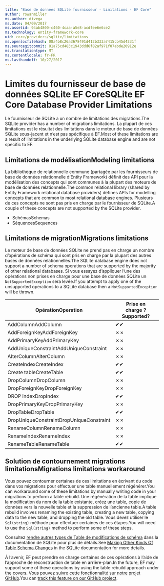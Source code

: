 ```yaml
---
title: "Base de données SQLite fournisseur - Limitations - EF Core"
author: rowanmiller
ms.author: divega
ms.date: 04/09/2017
ms.assetid: 94ab4800-c460-4caa-a5e8-acdfee6e6ce2
ms.technology: entity-framework-core
uid: core/providers/sqlite/limitations
ms.openlocfilehash: 08a4b8c26a3678491d412b333a7415cb45d4231f
ms.sourcegitcommit: 01a75cd483c1943ddd6f82af971f07abde20912e
ms.translationtype: MT
ms.contentlocale: fr-FR
ms.lasthandoff: 10/27/2017
---
```

# <a name="sqlite-ef-core-database-provider-limitations"></a><span data-ttu-id="c3ec7-102">Limites du fournisseur de base de données SQLite EF Core</span><span class="sxs-lookup"><span data-stu-id="c3ec7-102">SQLite EF Core Database Provider Limitations</span></span>

<span data-ttu-id="c3ec7-103">Le fournisseur de SQLite a un nombre de limitations des migrations.</span><span class="sxs-lookup"><span data-stu-id="c3ec7-103">The SQLite provider has a number of migrations limitations.</span></span> <span data-ttu-id="c3ec7-104">La plupart de ces limitations est le résultat des limitations dans le moteur de base de données SQLite sous-jacent et n’est pas spécifique à EF.</span><span class="sxs-lookup"><span data-stu-id="c3ec7-104">Most of these limitations are a result of limitations in the underlying SQLite database engine and are not specific to EF.</span></span>

## <a name="modeling-limitations"></a><span data-ttu-id="c3ec7-105">Limitations de modélisation</span><span class="sxs-lookup"><span data-stu-id="c3ec7-105">Modeling limitations</span></span>

<span data-ttu-id="c3ec7-106">La bibliothèque de relationnelle commune (partagée par les fournisseurs de base de données relationnelle d’Entity Framework) définit des API pour la modélisation des concepts qui sont communes à la plupart des moteurs de base de données relationnelle.</span><span class="sxs-lookup"><span data-stu-id="c3ec7-106">The common relational library (shared by Entity Framework relational database providers) defines APIs for modelling concepts that are common to most relational database engines.</span></span> <span data-ttu-id="c3ec7-107">Plusieurs de ces concepts ne sont pas pris en charge par le fournisseur de SQLite.</span><span class="sxs-lookup"><span data-stu-id="c3ec7-107">A couple of these concepts are not supported by the SQLite provider.</span></span>

* <span data-ttu-id="c3ec7-108">Schémas</span><span class="sxs-lookup"><span data-stu-id="c3ec7-108">Schemas</span></span>
* <span data-ttu-id="c3ec7-109">Séquences</span><span class="sxs-lookup"><span data-stu-id="c3ec7-109">Sequences</span></span>

## <a name="migrations-limitations"></a><span data-ttu-id="c3ec7-110">Limitations de migration</span><span class="sxs-lookup"><span data-stu-id="c3ec7-110">Migrations limitations</span></span>

<span data-ttu-id="c3ec7-111">Le moteur de base de données SQLite ne prend pas en charge un nombre d’opérations de schéma qui sont pris en charge par la plupart des autres bases de données relationnelles.</span><span class="sxs-lookup"><span data-stu-id="c3ec7-111">The SQLite database engine does not support a number of schema operations that are supported by the majority of other relational databases.</span></span> <span data-ttu-id="c3ec7-112">Si vous essayez d’appliquer l’une des opérations non prises en charge pour une base de données SQLite un `NotSupportedException` sera levée.</span><span class="sxs-lookup"><span data-stu-id="c3ec7-112">If you attempt to apply one of the unsupported operations to a SQLite database then a `NotSupportedException` will be thrown.</span></span>

| <span data-ttu-id="c3ec7-113">Opération</span><span class="sxs-lookup"><span data-stu-id="c3ec7-113">Operation</span></span>            | <span data-ttu-id="c3ec7-114">Prise en charge ?</span><span class="sxs-lookup"><span data-stu-id="c3ec7-114">Supported?</span></span> |
| -------------------- | ---------- |
| <span data-ttu-id="c3ec7-115">AddColumn</span><span class="sxs-lookup"><span data-stu-id="c3ec7-115">AddColumn</span></span>            | <span data-ttu-id="c3ec7-116">✔</span><span class="sxs-lookup"><span data-stu-id="c3ec7-116">✔</span></span>          |
| <span data-ttu-id="c3ec7-117">AddForeignKey</span><span class="sxs-lookup"><span data-stu-id="c3ec7-117">AddForeignKey</span></span>        | <span data-ttu-id="c3ec7-118">✗</span><span class="sxs-lookup"><span data-stu-id="c3ec7-118">✗</span></span>          |
| <span data-ttu-id="c3ec7-119">AddPrimaryKey</span><span class="sxs-lookup"><span data-stu-id="c3ec7-119">AddPrimaryKey</span></span>        | <span data-ttu-id="c3ec7-120">✗</span><span class="sxs-lookup"><span data-stu-id="c3ec7-120">✗</span></span>          |
| <span data-ttu-id="c3ec7-121">AddUniqueConstraint</span><span class="sxs-lookup"><span data-stu-id="c3ec7-121">AddUniqueConstraint</span></span>  | <span data-ttu-id="c3ec7-122">✗</span><span class="sxs-lookup"><span data-stu-id="c3ec7-122">✗</span></span>          |
| <span data-ttu-id="c3ec7-123">AlterColumn</span><span class="sxs-lookup"><span data-stu-id="c3ec7-123">AlterColumn</span></span>          | <span data-ttu-id="c3ec7-124">✗</span><span class="sxs-lookup"><span data-stu-id="c3ec7-124">✗</span></span>          |
| <span data-ttu-id="c3ec7-125">CreateIndex</span><span class="sxs-lookup"><span data-stu-id="c3ec7-125">CreateIndex</span></span>          | <span data-ttu-id="c3ec7-126">✔</span><span class="sxs-lookup"><span data-stu-id="c3ec7-126">✔</span></span>          |
| <span data-ttu-id="c3ec7-127">Create table</span><span class="sxs-lookup"><span data-stu-id="c3ec7-127">CreateTable</span></span>          | <span data-ttu-id="c3ec7-128">✔</span><span class="sxs-lookup"><span data-stu-id="c3ec7-128">✔</span></span>          |
| <span data-ttu-id="c3ec7-129">DropColumn</span><span class="sxs-lookup"><span data-stu-id="c3ec7-129">DropColumn</span></span>           | <span data-ttu-id="c3ec7-130">✗</span><span class="sxs-lookup"><span data-stu-id="c3ec7-130">✗</span></span>          |
| <span data-ttu-id="c3ec7-131">DropForeignKey</span><span class="sxs-lookup"><span data-stu-id="c3ec7-131">DropForeignKey</span></span>       | <span data-ttu-id="c3ec7-132">✗</span><span class="sxs-lookup"><span data-stu-id="c3ec7-132">✗</span></span>          |
| <span data-ttu-id="c3ec7-133">DROP index</span><span class="sxs-lookup"><span data-stu-id="c3ec7-133">DropIndex</span></span>            | <span data-ttu-id="c3ec7-134">✔</span><span class="sxs-lookup"><span data-stu-id="c3ec7-134">✔</span></span>          |
| <span data-ttu-id="c3ec7-135">DropPrimaryKey</span><span class="sxs-lookup"><span data-stu-id="c3ec7-135">DropPrimaryKey</span></span>       | <span data-ttu-id="c3ec7-136">✗</span><span class="sxs-lookup"><span data-stu-id="c3ec7-136">✗</span></span>          |
| <span data-ttu-id="c3ec7-137">DropTable</span><span class="sxs-lookup"><span data-stu-id="c3ec7-137">DropTable</span></span>            | <span data-ttu-id="c3ec7-138">✔</span><span class="sxs-lookup"><span data-stu-id="c3ec7-138">✔</span></span>          |
| <span data-ttu-id="c3ec7-139">DropUniqueConstraint</span><span class="sxs-lookup"><span data-stu-id="c3ec7-139">DropUniqueConstraint</span></span> | <span data-ttu-id="c3ec7-140">✗</span><span class="sxs-lookup"><span data-stu-id="c3ec7-140">✗</span></span>          |
| <span data-ttu-id="c3ec7-141">RenameColumn</span><span class="sxs-lookup"><span data-stu-id="c3ec7-141">RenameColumn</span></span>         | <span data-ttu-id="c3ec7-142">✗</span><span class="sxs-lookup"><span data-stu-id="c3ec7-142">✗</span></span>          |
| <span data-ttu-id="c3ec7-143">RenameIndex</span><span class="sxs-lookup"><span data-stu-id="c3ec7-143">RenameIndex</span></span>          | <span data-ttu-id="c3ec7-144">✗</span><span class="sxs-lookup"><span data-stu-id="c3ec7-144">✗</span></span>          |
| <span data-ttu-id="c3ec7-145">RenameTable</span><span class="sxs-lookup"><span data-stu-id="c3ec7-145">RenameTable</span></span>          | <span data-ttu-id="c3ec7-146">✔</span><span class="sxs-lookup"><span data-stu-id="c3ec7-146">✔</span></span>          |

## <a name="migrations-limitations-workaround"></a><span data-ttu-id="c3ec7-147">Solution de contournement migrations limitations</span><span class="sxs-lookup"><span data-stu-id="c3ec7-147">Migrations limitations workaround</span></span>

<span data-ttu-id="c3ec7-148">Vous pouvez contourner certaines de ces limitations en écrivant du code dans vos migrations pour effectuer une table manuellement régénérer.</span><span class="sxs-lookup"><span data-stu-id="c3ec7-148">You can workaround some of these limitations by manually writing code in your migrations to perform a table rebuild.</span></span> <span data-ttu-id="c3ec7-149">Une régénération de la table implique la modification du nom de la table existante, créez une table, copie de données vers la nouvelle table et la suppression de l’ancienne table.</span><span class="sxs-lookup"><span data-stu-id="c3ec7-149">A table rebuild involves renaming the existing table, creating a new table, copying data to the new table, and dropping the old table.</span></span> <span data-ttu-id="c3ec7-150">Vous devez utiliser le `Sql(string)` méthode pour effectuer certaines de ces étapes.</span><span class="sxs-lookup"><span data-stu-id="c3ec7-150">You will need to use the `Sql(string)` method to perform some of these steps.</span></span>

<span data-ttu-id="c3ec7-151">Consultez [rendre autres types de Table de modifications de schéma](http://sqlite.org/lang_altertable.html#otheralter) dans la documentation de SQLite pour plus de détails.</span><span class="sxs-lookup"><span data-stu-id="c3ec7-151">See [Making Other Kinds Of Table Schema Changes](http://sqlite.org/lang_altertable.html#otheralter) in the SQLite documentation for more details.</span></span>

<span data-ttu-id="c3ec7-152">À l’avenir, EF peut prendre en charge certaines de ces opérations à l’aide de l’approche de reconstruction de table en arrière-plan.</span><span class="sxs-lookup"><span data-stu-id="c3ec7-152">In the future, EF may support some of these operations by using the table rebuild approach under the covers.</span></span> <span data-ttu-id="c3ec7-153">Vous pouvez [suivre cette fonctionnalité sur notre projet GitHub](https://github.com/aspnet/EntityFramework/issues/329).</span><span class="sxs-lookup"><span data-stu-id="c3ec7-153">You can [track this feature on our GitHub project](https://github.com/aspnet/EntityFramework/issues/329).</span></span>
